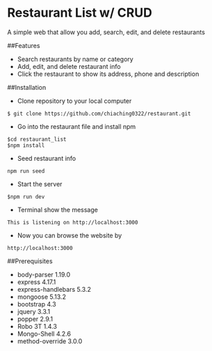 # Restaurant List w/ CRUD
A simple web that allow you add, search, edit, and delete restaurants

##Features
- Search restaurants by name or category
- Add, edit, and delete restaurant info
- Click the restaurant to show its address, phone and description

##Installation
- Clone repository to your local computer
```
$ git clone https://github.com/chiaching0322/restaurant.git
```
- Go into the restaurant file and install npm
```
$cd restaurant_list
$npm install
```
- Seed restaurant info
```
npm run seed
```
- Start the server
```
$npm run dev
```
- Terminal show the message
```
This is listening on http://localhost:3000
```
- Now you can browse the website by
```
http://localhost:3000
```

##Prerequisites
- body-parser 1.19.0
- express 4.17.1
- express-handlebars 5.3.2
- mongoose 5.13.2
- bootstrap 4.3
- jquery 3.3.1
- popper 2.9.1
- Robo 3T 1.4.3
- Mongo-Shell 4.2.6
- method-override 3.0.0